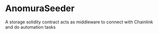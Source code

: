 # AnomuraSeeder
A storage solidity contract acts as middleware to connect with Chainlink and do automation tasks
